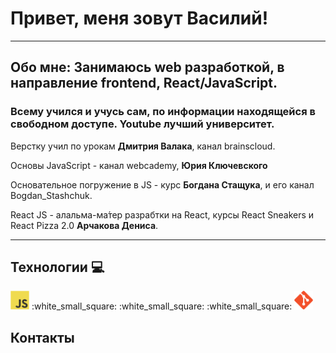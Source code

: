 # Привет, меня зовут Василий!

---

## Обо мне: Занимаюсь web разработкой, в направление frontend, React/JavaScript.

### Всему учился и учусь сам, по информации находящейся в свободном доступе. Youtube лучший университет.

Верстку учил по урокам **Дмитрия Валака**, канал brainscloud.

Основы JavaScript - канал webcademy, **Юрия Ключевского**

Основательное погружение в JS - курс **Богдана Стащука**, и его канал Bogdan_Stashchuk.

React JS - алальма-ма́тер разрабтки на React, курсы React Sneakers и React Pizza 2.0 **Арчакова Дениса**.

---

## Технологии :computer:
<span>
<img src="https://github.com/devicons/devicon/blob/master/icons/javascript/javascript-original.svg" width="30" height="30">
:white_small_square: :white_small_square: :white_small_square:
<img src="https://github.com/devicons/devicon/raw/master/icons/git/git-original.svg" width="30" height="30">
</span>

## Контакты 


<!--
**R1msk1y/R1msk1y** is a ✨ _special_ ✨ repository because its `README.md` (this file) appears on your GitHub profile.

Here are some ideas to get you started:

- 🔭 I’m currently working on ...
- 🌱 I’m currently learning ...
- 👯 I’m looking to collaborate on ...
- 🤔 I’m looking for help with ...
- 💬 Ask me about ...
- 📫 How to reach me: ...
- 😄 Pronouns: ...
- ⚡ Fun fact: ...
-->
